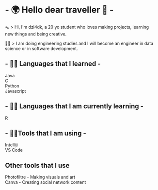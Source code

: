 # - 🌍 Hello dear traveller 🌌 -

🪤 > Hi, I'm dzi4dk, a 20 yo student who loves making projects, learning new things and being creative.

👨‍🎓 > I am doing engineering studies and I will become an engineer in data science or in software development.

## - 👨‍🍳 Languages that I learned - 

Java   
C   
Python   
Javascript   

## - 🕵️‍♂️ Languages that I am currently learning -

R

## - 👨‍🔧Tools that I am using -

Intelliji   
VS Code

## Other tools that I use

Photofiltre  - Making visuals and art   
Canva  - Creating social network content


